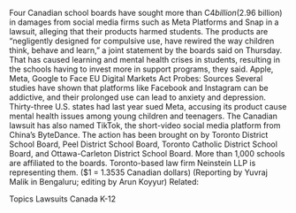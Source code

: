 Four Canadian school boards have sought more than C$4 billion ($2.96 billion) in damages from social media firms such as Meta Platforms and Snap in a lawsuit, alleging that their products harmed students.
The products are “negligently designed for compulsive use, have rewired the way children think, behave and learn,” a joint statement by the boards said on Thursday.
That has caused learning and mental health crises in students, resulting in the schools having to invest more in support programs, they said.
Apple, Meta, Google to Face EU Digital Markets Act Probes: Sources
Several studies have shown that platforms like Facebook and Instagram can be addictive, and their prolonged use can lead to anxiety and depression.
Thirty-three U.S. states had last year sued Meta, accusing its product cause mental health issues among young children and teenagers.
The Canadian lawsuit has also named TikTok, the short-video social media platform from China’s ByteDance.
The action has been brought on by Toronto District School Board, Peel District School Board, Toronto Catholic District School Board, and Ottawa-Carleton District School Board.
More than 1,000 schools are affiliated to the boards. Toronto-based law firm Neinstein LLP is representing them.
($1 = 1.3535 Canadian dollars)
(Reporting by Yuvraj Malik in Bengaluru; editing by Arun Koyyur)
Related:

Topics
Lawsuits
Canada
K-12
